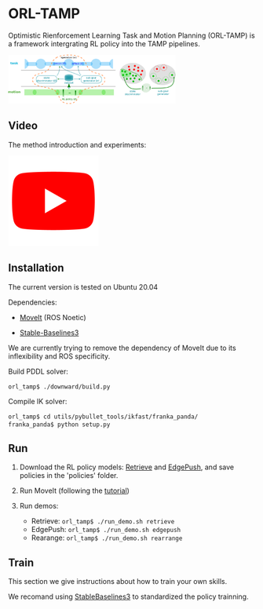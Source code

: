 # ORL-TAMP

Optimistic Rienforcement Learning Task and Motion Planning (ORL-TAMP) is a framework intergrating RL policy into the TAMP pipelines.   

<img src="pics/structure.png" height="100">
<!-- <img src="images/continuous_tamp.png" height="100">&emsp;<img src="images/motion.png" height="100"> -->

## Video
The method introduction and experiments:

[![Watch the video](https://github.com/Gaoyuan-Liu/Non-prehensile-Augmented-TAMP/blob/main/pics/youtube.png)](https://youtu.be/mlLTIFM01ig)

## Installation 
   
   The current version is tested on Ubuntu 20.04
   
   Dependencies:
   
   * [MoveIt](https://moveit.ros.org/) (ROS Noetic)

   * [Stable-Baselines3](https://github.com/DLR-RM/stable-baselines3/tree/master)

   We are currently trying to remove the dependency of MoveIt due to its inflexibility and ROS specificity.

   Build PDDL solver:
   ```
   orl_tamp$ ./downward/build.py
   ```

   Compile IK solver:
   ```
   orl_tamp$ cd utils/pybullet_tools/ikfast/franka_panda/
   franka_panda$ python setup.py
   ```



## Run
   
   1. Download the RL policy models: [Retrieve](https://drive.google.com/file/d/1UGd9uoGRnoQsUGBsJQmJ6i1QxkTuBz9B/view?usp=drive_link) and [EdgePush](https://drive.google.com/file/d/1tdIOrf1GFvP4PCmKRepSF5rJe3CE-rUU/view?usp=drive_link), and save policies in the 'policies' folder. 

   2. Run MoveIt (following the [tutorial](https://ros-planning.github.io/moveit_tutorials/))

   3. Run demos:
      * Retrieve: `orl_tamp$ ./run_demo.sh retrieve`
      * EdgePush: `orl_tamp$ ./run_demo.sh edgepush`
      * Rearange: `orl_tamp$ ./run_demo.sh rearrange`

## Train 
   
   This section we give instructions about how to train your own skills. 

   We recomand using [StableBaselines3](https://stable-baselines3.readthedocs.io/en/master/) to standardized the policy trainning. 